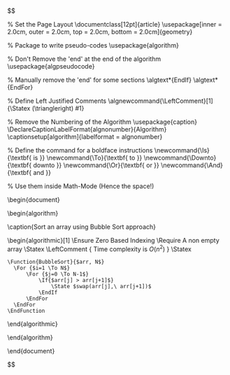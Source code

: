 $$

% Set the Page Layout
\documentclass[12pt]{article}
\usepackage[inner = 2.0cm, outer = 2.0cm, top = 2.0cm, bottom = 2.0cm]{geometry}

% Package to write pseudo-codes
\usepackage{algorithm}

% Don't Remove the 'end' at the end of the algorithm
\usepackage{algpseudocode}

% Manually remove the 'end' for some sections
\algtext*{EndIf}
\algtext*{EndFor}

% Define Left Justified Comments
\algnewcommand{\LeftComment}[1]{\Statex \(\triangleright\) #1}

% Remove the Numbering of the Algorithm
\usepackage{caption}
\DeclareCaptionLabelFormat{algnonumber}{Algorithm}
\captionsetup[algorithm]{labelformat = algnonumber}

% Define the command for a boldface instructions
\newcommand{\Is}{\textbf{ is }}
\newcommand{\To}{\textbf{ to }}
\newcommand{\Downto}{\textbf{ downto }}
\newcommand{\Or}{\textbf{ or }}
\newcommand{\And}{\textbf{ and }}

% Use them inside Math-Mode (Hence the space!)

\begin{document}

\begin{algorithm}

  \caption{Sort an array using Bubble Sort approach}

  \begin{algorithmic}[1]
    \Ensure Zero Based Indexing
    \Require A non empty array
    \Statex
    \LeftComment { Time complexity is $O(n^2)$ }
    \Statex

    \Function{BubbleSort}{$arr, N$}
      \For {$i=1 \To N$}
          \For {$j=0 \To N-1$}
              \If{$arr[j] > arr[j+1]$}
                  \State $swap(arr[j],\ arr[j+1])$
              \EndIf
          \EndFor
      \EndFor
    \EndFunction

  \end{algorithmic}

\end{algorithm}

\end{document}

$$
